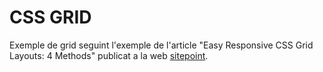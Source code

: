 
CSS GRID
==============
Exemple de grid seguint l'exemple de l'article "Easy Responsive CSS Grid 
Layouts: 4 Methods" publicat a la web
[sitepoint](http://www.sitepoint.com/easy-responsive-css-grid-layouts/).
